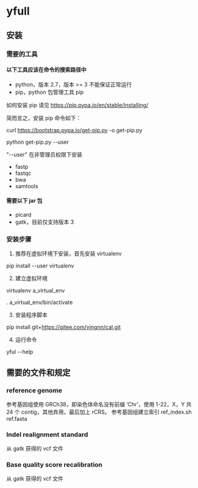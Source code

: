 
# yfull

## 安装

### 需要的工具
#### 以下工具应该在命令的搜索路径中
- python，版本 2.7，版本 >= 3 不能保证正常运行
- pip，python 包管理工具 pip

如何安装 pip 请见 https://pip.pypa.io/en/stable/installing/

简而言之，安装 pip 命令如下：

curl https://bootstrap.pypa.io/get-pip.py -o get-pip.py

python get-pip.py --user

"--user" 在非管理员权限下安装
- fastp
- fastqc
- bwa
- samtools
#### 需要以下 jar 包
- picard
- gatk，目前仅支持版本 3

### 安装步骤
1. 推荐在虚拟环境下安装，首先安装 virtualenv

pip install --user virtualenv

2. 建立虚拟环境

virtualenv a_virtual_env

. a_virtual_env/bin/activate

3. 安装程序脚本

pip install git+https://gitee.com/yingnn/cal.git

4. 运行命令

yful --help

## 需要的文件和规定
### reference genome
参考基因组使用 GRCh38，即染色体命名没有前缀 ‘Chr’，使用 1-22，X，Y
共 24 个 contig，其他弃用，最后加上 rCRS。
参考基因组建立索引
ref_index.sh ref.fasta

### Indel realignment standard
从 gatk 获得的 vcf 文件
### Base quality score recalibration
从 gatk 获得的 vcf 文件


